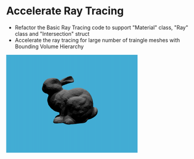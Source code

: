 
# Accelerate Ray Tracing

- Refactor the Basic Ray Tracing code to support "Material" class, "Ray" class and "Intersection" struct
- Accelerate the ray tracing for large number of traingle meshes with Bounding Volume Hierarchy

<img src='https://github.com/SiqiHuang18/Games101/blob/main/Accelerate%20Ray%20Tracing/images/bunny_display.png' width=70%, height=70%>
